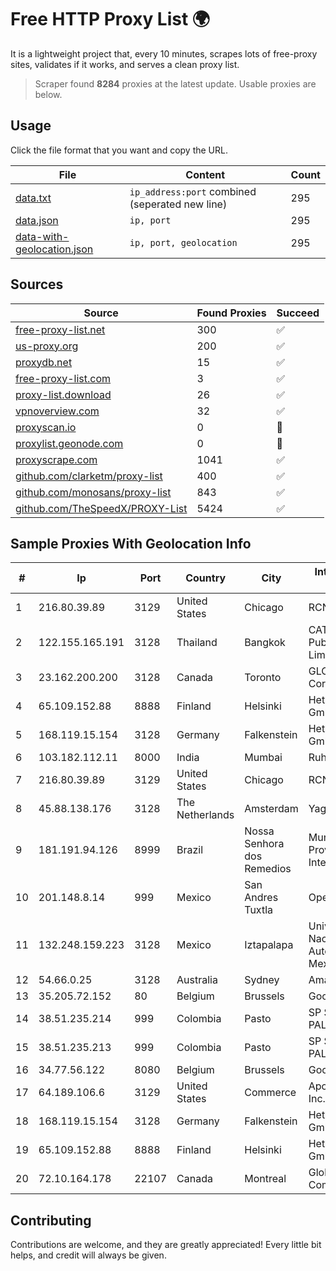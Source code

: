 
# Free HTTP Proxy List 🌍

It is a lightweight project that, every 10 minutes, scrapes lots of free-proxy sites, validates if it works, and serves a clean proxy list.


> Scraper found **8284** proxies at the latest update. Usable proxies are below.

## Usage

Click the file format that you want and copy the URL.


|File|Content|Count|
|----|-------|-----|
|[data.txt](https://raw.githubusercontent.com/themiralay/Proxy-List-World/master/data.txt)|`ip_address:port` combined (seperated new line)|295|
|[data.json](https://raw.githubusercontent.com/themiralay/Proxy-List-World/master/data.json)|`ip, port`|295|
|[data-with-geolocation.json](https://raw.githubusercontent.com/themiralay/Proxy-List-World/master/data-with-geolocation.json)|`ip, port, geolocation`|295|

## Sources

|Source|Found Proxies|Succeed|
|------|-------------|-------|
|[free-proxy-list.net](https://free-proxy-list.net)|300|✅|
|[us-proxy.org](https://www.us-proxy.org)|200|✅|
|[proxydb.net](http://proxydb.net)|15|✅|
|[free-proxy-list.com](https://free-proxy-list.com/?page=&port=&type%5B%5D=http&type%5B%5D=https&up_time=0&search=Search)|3|✅|
|[proxy-list.download](https://www.proxy-list.download/HTTP)|26|✅|
|[vpnoverview.com](https://vpnoverview.com/privacy/anonymous-browsing/free-proxy-servers)|32|✅|
|[proxyscan.io](https://www.proxyscan.io)|0|🚫|
|[proxylist.geonode.com](https://proxylist.geonode.com/api/proxy-list?limit=300&page=1&sort_by=lastChecked&sort_type=desc&protocols=http,https)|0|🚫|
|[proxyscrape.com](https://api.proxyscrape.com/v2/?request=displayproxies&protocol=http&timeout=10000&country=all&ssl=all&anonymity=all)|1041|✅|
|[github.com/clarketm/proxy-list](https://raw.githubusercontent.com/clarketm/proxy-list/master/proxy-list-raw.txt)|400|✅|
|[github.com/monosans/proxy-list](https://raw.githubusercontent.com/monosans/proxy-list/main/proxies/http.txt)|843|✅|
|[github.com/TheSpeedX/PROXY-List](https://raw.githubusercontent.com/TheSpeedX/PROXY-List/master/http.txt)|5424|✅|


## Sample Proxies With Geolocation Info

|#|Ip|Port|Country|City|Internet Service Provider|
|-|--|----|-------|----|-------------------------|
|1|216.80.39.89|3129|United States|Chicago|RCN|
|2|122.155.165.191|3128|Thailand|Bangkok|CAT Telecom Public Company Limited|
|3|23.162.200.200|3128|Canada|Toronto|GLOBALTELEHOST Corp.|
|4|65.109.152.88|8888|Finland|Helsinki|Hetzner Online GmbH|
|5|168.119.15.154|3128|Germany|Falkenstein|Hetzner Online GmbH|
|6|103.182.112.11|8000|India|Mumbai|Ruhi Infotech|
|7|216.80.39.89|3129|United States|Chicago|RCN|
|8|45.88.138.176|3128|The Netherlands|Amsterdam|Yaglom Labs Ltd|
|9|181.191.94.126|8999|Brazil|Nossa Senhora dos Remedios|Mundial NET Provedor De Internet|
|10|201.148.8.14|999|Mexico|San Andres Tuxtla|Operbes|
|11|132.248.159.223|3128|Mexico|Iztapalapa|Universidad Nacional Autonoma de Mexico|
|12|54.66.0.25|3128|Australia|Sydney|Amazon.com, Inc.|
|13|35.205.72.152|80|Belgium|Brussels|Google LLC|
|14|38.51.235.214|999|Colombia|Pasto|SP SISTEMAS PALACIOS LTDA|
|15|38.51.235.213|999|Colombia|Pasto|SP SISTEMAS PALACIOS LTDA|
|16|34.77.56.122|8080|Belgium|Brussels|Google LLC|
|17|64.189.106.6|3129|United States|Commerce|Apogee Telecom Inc.|
|18|168.119.15.154|3128|Germany|Falkenstein|Hetzner Online GmbH|
|19|65.109.152.88|8888|Finland|Helsinki|Hetzner Online GmbH|
|20|72.10.164.178|22107|Canada|Montreal|GloboTech Communications|



## Contributing

Contributions are welcome, and they are greatly appreciated! Every
little bit helps, and credit will always be given.

